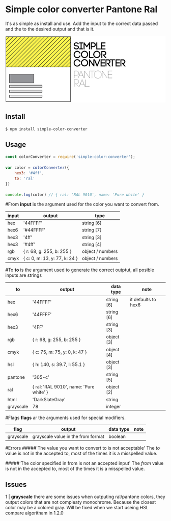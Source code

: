 # Simple color converter Pantone Ral
It's as simple as install and use. Add the input to the correct data passed and the to the desired output and that is it.

![alt text](/assets/simple-color-convertor-pantone-ral.jpg)

## Install
```
$ npm install simple-color-converter
```
## Usage

```javascript
const colorConverter = require('simple-color-converter');

var color = colorConverter({
    hex3: '#4ff',
    to: 'ral'
})

console.log(color) // { ral: 'RAL 9010', name: 'Pure white' }
```

#From
**input** is the argument used for the color you want to convert from.

| input | output    | type          |
| ---   | ---       | ---           |
| hex   | '44FFFF'  | string [6]    |
| hex6  | '#44FFFF' | string [7]    |
| hex3  | '4ff'     | string [3]    |
| hex3  | '#4ff'    | string [4]    |
| rgb   | { r: 68, g: 255, b: 255 } | object / numbers|
| cmyk  | { c: 0, m: 13, y: 77, k: 24 } | object / numbers|

#To 
**to** is the argument used to generate the correct outptut, all posible inputs are strings 

| to        | output    | data type     | note  |
| ---       | ---       | ---           | ---   |
| hex       | '44FFFF'  | string [6]    | it defaults to hex6 |
| hex6      | '44FFFF'  | string [6]    |       |
| hex3      | '4FF'     | string [3]    |       |
| rgb       | { r: 68, g: 255, b: 255 }     | object [3] |       |
| cmyk      | { c: 75, m: 75, y: 0, k: 47 } | object [4] |       |
| hsl       | { h: 140, s: 39.7, l: 55.1 }  | object [3] |       |
| pantone   | '305-c'   | string [5]        |       |
| ral       | { ral: 'RAL 9010', name: 'Pure white' } | object [2] |       |
| html      | 'DarkSlateGray' | string      |       | 
| grayscale | 78        | integer           |       |



#Flags
**flags** ar the arguments used for special modifiers.

| flag      | output            | data type     | note  |
| ---       | ---               | ---           | ---   |
| grayscale | grayscale value in the from format  | boolean       |       |

#Errors
#####'The value you want to convert to is not acceptable' 
The *to* value is not in the accepted to, most of the times it is a misspelled value.

#####'The color specified in from is not an accepted input'
The *from* value is not in the accepted to, most of the times it is a misspelled value.


## Issues
1 | **grayscale** there are some issues when outputing ral/pantone colors, they output colors that are not compleaty monochrome. Because the closest color may be a colored gray. Will be fixed when we start useing HSL compare algoritham in 1.2.0